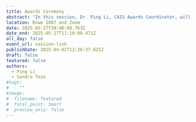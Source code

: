 ```yaml
---
title: Awards Ceremony
abstract: "In this session, Dr. Ping Li, CAIS Awards Coordinator, will present the 2025 recipients of the CAIS Master’s Research Award, Doctoral Dissertation Award, Emerging Leader Award, and Career Achievement Award. Dr. Sandra Toze, CAIS conference organizer and Director of Information Programs at Dalhousie University, will present the conference awards, namely the Student-to-CAIS Award, Best Paper by a Practitioner Award, and Best Paper Award."
location: Rowe 1007 and Zoom
date: 2025-05-27T10:40:00.763Z
date_end: 2025-05-27T11:10:00.471Z
all_day: false
event_url: session-link
publishDate: 2025-04-01T12:36:37.825Z
draft: false
featured: false
authors:
  - Ping Li
  - Sandra Toze
#tags:
#  - ""
#image:
#  filename: featured
#  focal_point: Smart
#  preview_only: false
---
```

